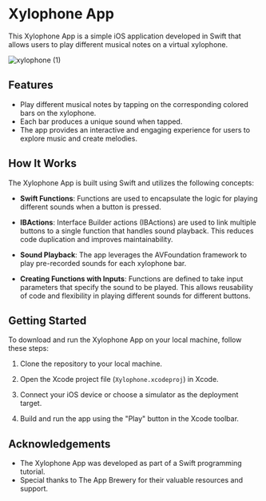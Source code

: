 # Xylophone App

This Xylophone App is a simple iOS application developed in Swift that allows users to play different musical notes on a virtual xylophone. 

![xylophone (1)](https://github.com/naomimatthews/Xylophone-App/assets/67332327/c95bc239-c07f-4437-861b-e15194eef4e2)

## Features

- Play different musical notes by tapping on the corresponding colored bars on the xylophone.
- Each bar produces a unique sound when tapped.
- The app provides an interactive and engaging experience for users to explore music and create melodies.

## How It Works

The Xylophone App is built using Swift and utilizes the following concepts:

- **Swift Functions**: Functions are used to encapsulate the logic for playing different sounds when a button is pressed.

- **IBActions**: Interface Builder actions (IBActions) are used to link multiple buttons to a single function that handles sound playback. This reduces code duplication and improves maintainability.

- **Sound Playback**: The app leverages the AVFoundation framework to play pre-recorded sounds for each xylophone bar.

- **Creating Functions with Inputs**: Functions are defined to take input parameters that specify the sound to be played. This allows reusability of code and flexibility in playing different sounds for different buttons.


## Getting Started

To download and run the Xylophone App on your local machine, follow these steps:

1. Clone the repository to your local machine.

2. Open the Xcode project file (`Xylophone.xcodeproj`) in Xcode.

3. Connect your iOS device or choose a simulator as the deployment target.

4. Build and run the app using the "Play" button in the Xcode toolbar.


## Acknowledgements

- The Xylophone App was developed as part of a Swift programming tutorial.
- Special thanks to The App Brewery for their valuable resources and support.

